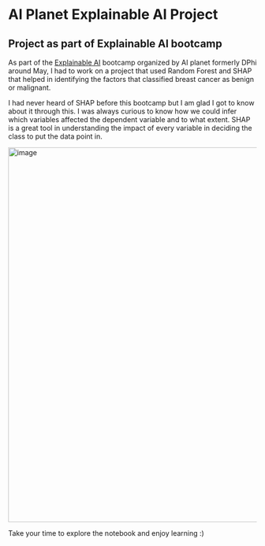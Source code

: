 # AI Planet Explainable AI Project
## Project as part of Explainable AI bootcamp

As part of the [Explainable AI](https://aiplanet.com/bootcamp/certificate/verify/f9cd748b-48b8-41a5-8a6d-bef0a26ae7b4) bootcamp organized by AI planet formerly DPhi around May, I had to work on a project that used Random Forest and SHAP that helped in identifying the factors that classified breast cancer as benign or malignant.

I had never heard of SHAP before this bootcamp but I am glad I got to know about it through this. I was always curious to know how we could infer which variables affected the dependent variable and to what extent. SHAP is a great tool in understanding the impact of every variable in deciding the class to put the data point in.

<img width="761" alt="image" src="https://user-images.githubusercontent.com/38995624/207222123-6215c0f6-0898-4c8b-b9bb-c9c492872a0d.png">

Take your time to explore the notebook and enjoy learning :)
